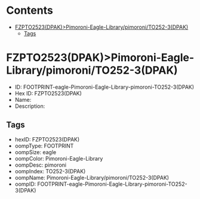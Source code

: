 



Contents
========

* [FZPTO2523(DPAK)>Pimoroni-Eagle-Library/pimoroni/TO252-3(DPAK)](#fzpto2523dpakpimoroni-eagle-librarypimoronito252-3dpak)
	* [Tags](#tags)

# FZPTO2523(DPAK)>Pimoroni-Eagle-Library/pimoroni/TO252-3(DPAK)

- ID: FOOTPRINT-eagle-Pimoroni-Eagle-Library-pimoroni-TO252-3(DPAK)
- Hex ID: FZPTO2523(DPAK)
- Name: 
- Description: 

## Tags

- hexID: FZPTO2523(DPAK)
- oompType: FOOTPRINT
- oompSize: eagle
- oompColor: Pimoroni-Eagle-Library
- oompDesc: pimoroni
- oompIndex: TO252-3(DPAK)
- oompName: Pimoroni-Eagle-Library/pimoroni/TO252-3(DPAK)
- oompID: FOOTPRINT-eagle-Pimoroni-Eagle-Library-pimoroni-TO252-3(DPAK)
